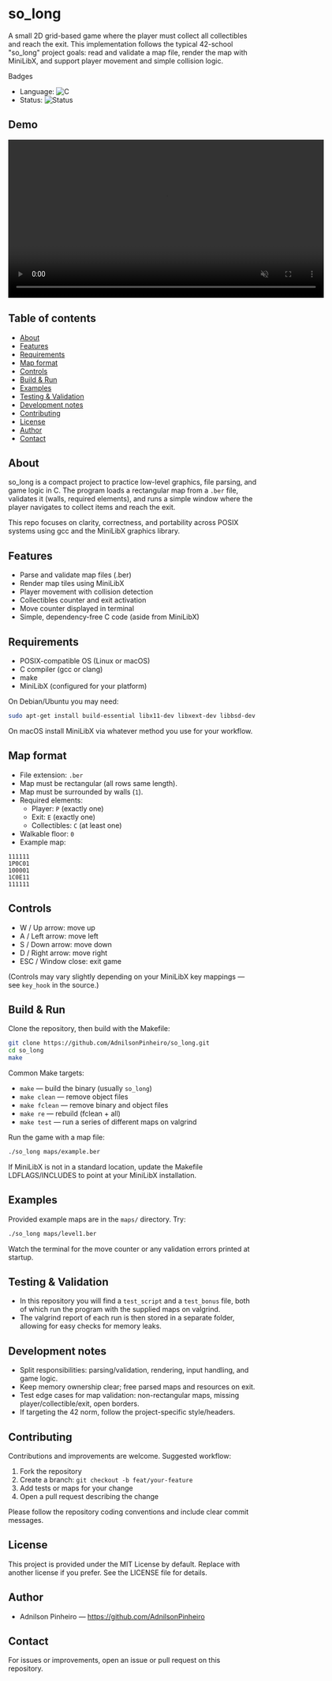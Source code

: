 # so_long

A small 2D grid-based game where the player must collect all collectibles and reach the exit. This implementation follows the typical 42-school "so_long" project goals: read and validate a map file, render the map with MiniLibX, and support player movement and simple collision logic.

Badges
- Language: ![C](https://img.shields.io/badge/language-C-orange)
- Status: ![Status](https://img.shields.io/badge/status-development-yellow)

## Demo

<p align="center">
  <video autoplay loop muted playsinline width="640" controls>
    <!-- Use the raw.githubusercontent.com URL so the video file bytes are served directly -->
    <source src="https://raw.githubusercontent.com/AdnilsonPinheiro/so_long/main/so_long_demo.mp4" type="video/mp4" />
    <source src="https://raw.githubusercontent.com/AdnilsonPinheiro/so_long/main/so_long_demo.webm" type="video/webm" />
    Your browser does not support the video tag. Download the demo <a href="https://raw.githubusercontent.com/AdnilsonPinheiro/so_long/main/so_long_demo.mp4">here</a>.
  </video>
</p>

## Table of contents
- [About](#about)
- [Features](#features)
- [Requirements](#requirements)
- [Map format](#map-format)
- [Controls](#controls)
- [Build & Run](#build--run)
- [Examples](#examples)
- [Testing & Validation](#testing--validation)
- [Development notes](#development-notes)
- [Contributing](#contributing)
- [License](#license)
- [Author](#author)
- [Contact](#contact)

## About
so_long is a compact project to practice low-level graphics, file parsing, and game logic in C. The program loads a rectangular map from a `.ber` file, validates it (walls, required elements), and runs a simple window where the player navigates to collect items and reach the exit.

This repo focuses on clarity, correctness, and portability across POSIX systems using gcc and the MiniLibX graphics library.

## Features
- Parse and validate map files (.ber)
- Render map tiles using MiniLibX
- Player movement with collision detection
- Collectibles counter and exit activation
- Move counter displayed in terminal
- Simple, dependency-free C code (aside from MiniLibX)

## Requirements
- POSIX-compatible OS (Linux or macOS)
- C compiler (gcc or clang)
- make
- MiniLibX (configured for your platform)

On Debian/Ubuntu you may need:
```bash
sudo apt-get install build-essential libx11-dev libxext-dev libbsd-dev
```
On macOS install MiniLibX via whatever method you use for your workflow.

## Map format
- File extension: `.ber`
- Map must be rectangular (all rows same length).
- Map must be surrounded by walls (`1`).
- Required elements:
  - Player: `P` (exactly one)
  - Exit: `E` (exactly one)
  - Collectibles: `C` (at least one)
- Walkable floor: `0`
- Example map:
```
111111
1P0C01
100001
1C0E11
111111
```

## Controls
- W / Up arrow: move up
- A / Left arrow: move left
- S / Down arrow: move down
- D / Right arrow: move right
- ESC / Window close: exit game

(Controls may vary slightly depending on your MiniLibX key mappings — see `key_hook` in the source.)

## Build & Run
Clone the repository, then build with the Makefile:

```bash
git clone https://github.com/AdnilsonPinheiro/so_long.git
cd so_long
make
```

Common Make targets:
- `make` — build the binary (usually `so_long`)
- `make clean` — remove object files
- `make fclean` — remove binary and object files
- `make re` — rebuild (fclean + all)
- `make test` — run a series of different maps on valgrind

Run the game with a map file:
```bash
./so_long maps/example.ber
```

If MiniLibX is not in a standard location, update the Makefile LDFLAGS/INCLUDES to point at your MiniLibX installation.

## Examples
Provided example maps are in the `maps/` directory. Try:
```bash
./so_long maps/level1.ber
```
Watch the terminal for the move counter or any validation errors printed at startup.

## Testing & Validation
- In this repository you will find a `test_script` and a `test_bonus` file, both of which run the program with the supplied maps on valgrind.
- The valgrind report of each run is then stored in a separate folder, allowing for easy checks for memory leaks.

## Development notes
- Split responsibilities: parsing/validation, rendering, input handling, and game logic.
- Keep memory ownership clear; free parsed maps and resources on exit.
- Test edge cases for map validation: non-rectangular maps, missing player/collectible/exit, open borders.
- If targeting the 42 norm, follow the project-specific style/headers.

## Contributing
Contributions and improvements are welcome. Suggested workflow:
1. Fork the repository
2. Create a branch: `git checkout -b feat/your-feature`
3. Add tests or maps for your change
4. Open a pull request describing the change

Please follow the repository coding conventions and include clear commit messages.

## License
This project is provided under the MIT License by default. Replace with another license if you prefer. See the LICENSE file for details.

## Author
- Adnilson Pinheiro — https://github.com/AdnilsonPinheiro

## Contact
For issues or improvements, open an issue or pull request on this repository.
